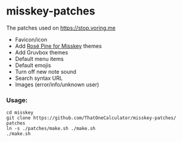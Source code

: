 # misskey-patches
The patches used on https://stop.voring.me

- Favicon/icon
- Add [Rosé Pine for Misskey](https://github.com/rose-pine/misskey) themes
- Add Gruvbox themes
- Default menu items
- Default emojis
- Turn off new note sound
- Search syntax URL
- Images (error/info/unknown user)

### Usage:
```
cd misskey
git clone https://github.com/ThatOneCalculator/misskey-patches/ patches
ln -s ./patches/make.sh ./make.sh
./make.sh
```
